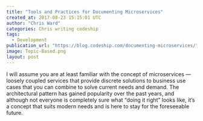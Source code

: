 ```yaml
---
title: "Tools and Practices for Documenting Microservices"
created_at: 2017-08-23 15:15:01 UTC
author: "Chris Ward"
categories: Chris writing codeship
tags: 
  - Development
publication_url: "https://blog.codeship.com/documenting-microservices/"
image: Topic-Based.png
layout: post
---
```

I will assume you are at least familiar with the concept of microservices — loosely coupled services that provide discrete solutions to business use cases that you can combine to solve current needs and demand. The architectural pattern has gained popularity over the past years, and although not everyone is completely sure what “doing it right” looks like, it’s a concept that suits modern needs and is here to stay for the foreseeable future.

